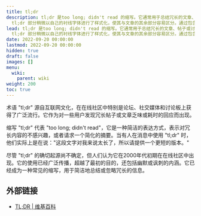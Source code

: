 ```yaml
---
title: tl;dr
description: tl;dr 是too long; didn't read 的缩写。它通常用于总结冗长的文章、帖子或讨论。在我们的维基中，我们将每篇文章的第一段标记为tl;dr，以表明它作为随后内容的简洁摘要。
  tl;dr 部分稍微以自己的衬线字体进行了样式化，使其与文章的其余部分容易区分。通过包含tl;dr 部分，我们为读者提供了主要观点的快速概述，使他们能够抓住关键信息，而无需深入阅读整篇文章。
lead: tl;dr 是too long; didn't read 的缩写。它通常用于总结冗长的文章、帖子或讨论。在我们的维基中，我们将每篇文章的第一段标记为tl;dr，以表明它作为随后内容的简洁摘要。
  tl;dr 部分稍微以自己的衬线字体进行了样式化，使其与文章的其余部分容易区分。通过包含tl;dr 部分，我们为读者提供了主要观点的快速概述，使他们能够抓住关键信息，而无需深入阅读整篇文章。
date: 2022-09-20 00:00:00
lastmod: 2022-09-20 00:00:00
hidden: true
draft: false
images: []
menu:
  wiki:
    parent: wiki
weight: 200
toc: true
---
```


术语 "tl;dr" 源自互联网文化，在在线社区中特别是论坛、社交媒体和讨论板上获得了广泛流行。它作为对一些用户发现冗长帖子或文章乏味或耗时的回应而出现。

缩写 "tl;dr" 代表 "too long; didn't read"，它是一种简洁的表达方式，表示对冗长内容的不感兴趣，或者请求一个简化的摘要。当有人在消息中使用 "tl;dr" 时，他们实际上是在说："这段文字对我来说太长了，所以请提供一个更短的版本。"

尽管 "tl;dr" 的确切起源尚不确定，但人们认为它在2000年代初期在在线社区中出现。它的使用已经广泛传播，超越了最初的目的，还包括幽默或讽刺的内涵。它已经成为一种常见的缩写，用于简洁地总结或忽略冗长的信息。

## 外部链接

- [TL;DR | 维基百科](https://en.wikipedia.org/wiki/TL;DR)